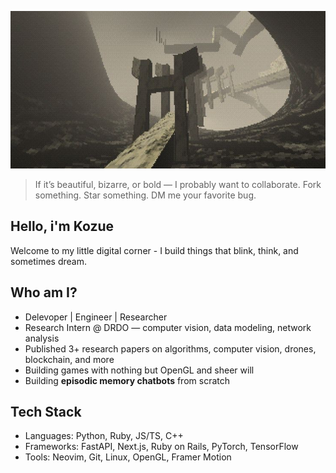 <p align="center">
    <img width="100%" height="10%" src="Whose%20dream%20is%20it_.jpg">
</p>
  
>If it’s beautiful, bizarre, or bold — I probably want to collaborate.
Fork something. Star something. DM me your favorite bug.
  
## Hello, i'm Kozue

Welcome to my little digital corner - I build things that blink, think, and sometimes dream.

## Who am I?
- Delevoper | Engineer | Researcher
- Research Intern @ DRDO — computer vision, data modeling, network analysis
- Published 3+ research papers on algorithms, computer vision, drones, blockchain, and more
- Building games with nothing but OpenGL and sheer will
- Building **episodic memory chatbots** from scratch

## Tech Stack

- Languages:    Python, Ruby, JS/TS, C++
- Frameworks:   FastAPI, Next.js, Ruby on Rails, PyTorch, TensorFlow
- Tools:        Neovim, Git, Linux, OpenGL, Framer Motion
